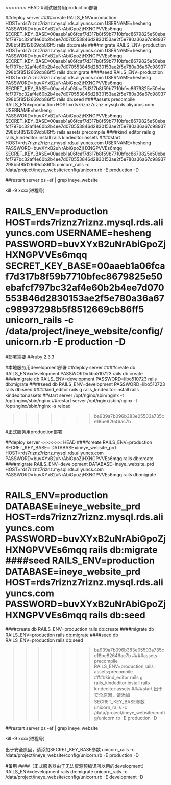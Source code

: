 <<<<<<< HEAD
#测试服务用production部署

##deploy server
####create
RAILS_ENV=production HOST=rds7riznz7riznz.mysql.rds.aliyuncs.com USERNAME=hesheng PASSWORD=buvXYxB2uNrAbiGpoZjHXNGPVVEs6mqq SECRET_KEY_BASE=00aaeb1a06fcaf7d317b8f59b7710bfec8679825e50ebafcf797bc32af4e60b2b4ee7d070553846d2830153ae2f5e780a36a67c98937298b5f8512669cb86ff5 rails db:create
####migrate
RAILS_ENV=production HOST=rds7riznz7riznz.mysql.rds.aliyuncs.com USERNAME=hesheng PASSWORD=buvXYxB2uNrAbiGpoZjHXNGPVVEs6mqq SECRET_KEY_BASE=00aaeb1a06fcaf7d317b8f59b7710bfec8679825e50ebafcf797bc32af4e60b2b4ee7d070553846d2830153ae2f5e780a36a67c98937298b5f8512669cb86ff5 rails db:migrate
####seed
RAILS_ENV=production  HOST=rds7riznz7riznz.mysql.rds.aliyuncs.com USERNAME=hesheng PASSWORD=buvXYxB2uNrAbiGpoZjHXNGPVVEs6mqq SECRET_KEY_BASE=00aaeb1a06fcaf7d317b8f59b7710bfec8679825e50ebafcf797bc32af4e60b2b4ee7d070553846d2830153ae2f5e780a36a67c98937298b5f8512669cb86ff5 rails db:seed
####assets precompile
RAILS_ENV=production HOST=rds7riznz7riznz.mysql.rds.aliyuncs.com USERNAME=hesheng PASSWORD=buvXYxB2uNrAbiGpoZjHXNGPVVEs6mqq SECRET_KEY_BASE=00aaeb1a06fcaf7d317b8f59b7710bfec8679825e50ebafcf797bc32af4e60b2b4ee7d070553846d2830153ae2f5e780a36a67c98937298b5f8512669cb86ff5 rails assets:precompile
####kind_editor
rails g rails_kindeditor:install
rails kindeditor:assets
####start
HOST=rds7riznz7riznz.mysql.rds.aliyuncs.com USERNAME=hesheng PASSWORD=buvXYxB2uNrAbiGpoZjHXNGPVVEs6mqq SECRET_KEY_BASE=00aaeb1a06fcaf7d317b8f59b7710bfec8679825e50ebafcf797bc32af4e60b2b4ee7d070553846d2830153ae2f5e780a36a67c98937298b5f8512669cb86ff5 unicorn_rails -c /data/project/ineye_website/config/unicorn.rb -E production -D 


##restart server
ps -ef | grep ineye_website

kill -9 xxxx(进程号)

RAILS_ENV=production HOST=rds7riznz7riznz.mysql.rds.aliyuncs.com USERNAME=hesheng PASSWORD=buvXYxB2uNrAbiGpoZjHXNGPVVEs6mqq SECRET_KEY_BASE=00aaeb1a06fcaf7d317b8f59b7710bfec8679825e50ebafcf797bc32af4e60b2b4ee7d070553846d2830153ae2f5e780a36a67c98937298b5f8512669cb86ff5 unicorn_rails -c /data/project/ineye_website/config/unicorn.rb -E production -D
=======
#部署需要
##ruby 2.3.3

#本地服务用development部署
##deploy server
####create db
RAILS_ENV=development PASSWORD=libo510723 rails db:create
####migrate db
RAILS_ENV=development PASSWORD=libo510723 rails db:migrate
####seed db
RAILS_ENV=development PASSWORD=libo510723 rails db:seed
####kind_editor
rails g rails_kindeditor:install
rails kindeditor:assets
##start server
/opt/nginx/sbin/nginx -t
/opt/nginx/sbin/nginx
##restart server
/opt/nginx/sbin/nginx -t
/opt/nginx/sbin/nginx -s reload


>>>>>>> ba939a7b096b383e05503a735ce18be82646ac7b

#正式服务用production部署

##deploy server
<<<<<<< HEAD
####create
RAILS_ENV=production SECRET_KEY_BASE= DATABASE=ineye_website_prd HOST=rds7riznz7riznz.mysql.rds.aliyuncs.com PASSWORD=buvXYxB2uNrAbiGpoZjHXNGPVVEs6mqq rails db:create
####migrate
RAILS_ENV=development DATABASE=ineye_website_prd HOST=rds7riznz7riznz.mysql.rds.aliyuncs.com PASSWORD=buvXYxB2uNrAbiGpoZjHXNGPVVEs6mqq rails db:migrate

RAILS_ENV=production DATABASE=ineye_website_prd HOST=rds7riznz7riznz.mysql.rds.aliyuncs.com PASSWORD=buvXYxB2uNrAbiGpoZjHXNGPVVEs6mqq rails db:migrate
####seed
RAILS_ENV=production DATABASE=ineye_website_prd HOST=rds7riznz7riznz.mysql.rds.aliyuncs.com PASSWORD=buvXYxB2uNrAbiGpoZjHXNGPVVEs6mqq rails db:seed
=======
####create db
RAILS_ENV=production rails db:create
####migrate db
RAILS_ENV=production rails db:migrate
####seed db
RAILS_ENV=production rails db:seed
>>>>>>> ba939a7b096b383e05503a735ce18be82646ac7b
####assets precompile
RAILS_ENV=production rails assets:precompile
####kind_editor
rails g rails_kindeditor:install
rails kindeditor:assets
####start
出于安全原因，请添加SECRET_KEY_BASE参数
unicorn_rails -c /data/project/ineye_website/config/unicorn.rb -E production -D

##restart server
ps -ef | grep ineye_website

kill -9 xxxx(进程号)

出于安全原因，请添加SECRET_KEY_BASE参数
unicorn_rails -c /data/project/ineye_website/config/unicorn.rb -E production -D

#备用
####（正式服务器由于无法资源预编译所以用的development）
RAILS_ENV=development rails db:migrate
unicorn_rails -c /data/project/ineye_website/config/unicorn.rb -E development -D

